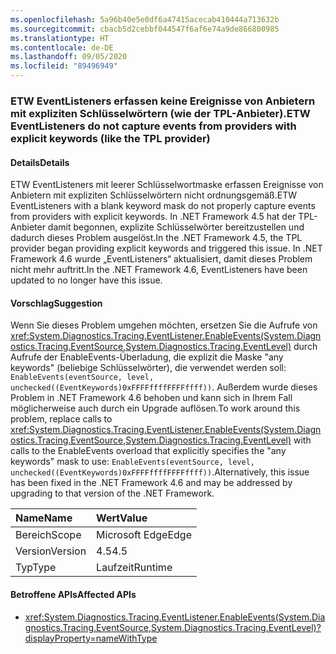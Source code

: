 ```yaml
---
ms.openlocfilehash: 5a96b40e5e0df6a47415acecab410444a713632b
ms.sourcegitcommit: cbacb5d2cebbf044547f6af6e74a9de866800985
ms.translationtype: HT
ms.contentlocale: de-DE
ms.lasthandoff: 09/05/2020
ms.locfileid: "89496949"
---
```

### <a name="etw-eventlisteners-do-not-capture-events-from-providers-with-explicit-keywords-like-the-tpl-provider"></a><span data-ttu-id="28f6b-101">ETW EventListeners erfassen keine Ereignisse von Anbietern mit expliziten Schlüsselwörtern (wie der TPL-Anbieter).</span><span class="sxs-lookup"><span data-stu-id="28f6b-101">ETW EventListeners do not capture events from providers with explicit keywords (like the TPL provider)</span></span>

#### <a name="details"></a><span data-ttu-id="28f6b-102">Details</span><span class="sxs-lookup"><span data-stu-id="28f6b-102">Details</span></span>

<span data-ttu-id="28f6b-103">ETW EventListeners mit leerer Schlüsselwortmaske erfassen Ereignisse von Anbietern mit expliziten Schlüsselwörtern nicht ordnungsgemäß.</span><span class="sxs-lookup"><span data-stu-id="28f6b-103">ETW EventListeners with a blank keyword mask do not properly capture events from providers with explicit keywords.</span></span> <span data-ttu-id="28f6b-104">In .NET Framework 4.5 hat der TPL-Anbieter damit begonnen, explizite Schlüsselwörter bereitzustellen und dadurch dieses Problem ausgelöst.</span><span class="sxs-lookup"><span data-stu-id="28f6b-104">In the .NET Framework 4.5, the TPL provider began providing explicit keywords and triggered this issue.</span></span> <span data-ttu-id="28f6b-105">In .NET Framework 4.6 wurde „EventListeners“ aktualisiert, damit dieses Problem nicht mehr auftritt.</span><span class="sxs-lookup"><span data-stu-id="28f6b-105">In the .NET Framework 4.6, EventListeners have been updated to no longer have this issue.</span></span>

#### <a name="suggestion"></a><span data-ttu-id="28f6b-106">Vorschlag</span><span class="sxs-lookup"><span data-stu-id="28f6b-106">Suggestion</span></span>

<span data-ttu-id="28f6b-107">Wenn Sie dieses Problem umgehen möchten, ersetzen Sie die Aufrufe von <xref:System.Diagnostics.Tracing.EventListener.EnableEvents(System.Diagnostics.Tracing.EventSource,System.Diagnostics.Tracing.EventLevel)> durch Aufrufe der EnableEvents-Überladung, die explizit die Maske &quot;any keywords&quot; (beliebige Schlüsselwörter), die verwendet werden soll: <code>EnableEvents(eventSource, level, unchecked((EventKeywords)0xFFFFffffFFFFffff))</code>. Außerdem wurde dieses Problem in .NET Framework 4.6 behoben und kann sich in Ihrem Fall möglicherweise auch durch ein Upgrade auflösen.</span><span class="sxs-lookup"><span data-stu-id="28f6b-107">To work around this problem, replace calls to <xref:System.Diagnostics.Tracing.EventListener.EnableEvents(System.Diagnostics.Tracing.EventSource,System.Diagnostics.Tracing.EventLevel)> with calls to the EnableEvents overload that explicitly specifies the &quot;any keywords&quot; mask to use: <code>EnableEvents(eventSource, level, unchecked((EventKeywords)0xFFFFffffFFFFffff))</code>.Alternatively, this issue has been fixed in the .NET Framework 4.6 and may be addressed by upgrading to that version of the .NET Framework.</span></span>

| <span data-ttu-id="28f6b-108">Name</span><span class="sxs-lookup"><span data-stu-id="28f6b-108">Name</span></span>    | <span data-ttu-id="28f6b-109">Wert</span><span class="sxs-lookup"><span data-stu-id="28f6b-109">Value</span></span>       |
|:--------|:------------|
| <span data-ttu-id="28f6b-110">Bereich</span><span class="sxs-lookup"><span data-stu-id="28f6b-110">Scope</span></span>   |<span data-ttu-id="28f6b-111">Microsoft Edge</span><span class="sxs-lookup"><span data-stu-id="28f6b-111">Edge</span></span>|
|<span data-ttu-id="28f6b-112">Version</span><span class="sxs-lookup"><span data-stu-id="28f6b-112">Version</span></span>|<span data-ttu-id="28f6b-113">4.5</span><span class="sxs-lookup"><span data-stu-id="28f6b-113">4.5</span></span>|
|<span data-ttu-id="28f6b-114">Typ</span><span class="sxs-lookup"><span data-stu-id="28f6b-114">Type</span></span>|<span data-ttu-id="28f6b-115">Laufzeit</span><span class="sxs-lookup"><span data-stu-id="28f6b-115">Runtime</span></span>|

#### <a name="affected-apis"></a><span data-ttu-id="28f6b-116">Betroffene APIs</span><span class="sxs-lookup"><span data-stu-id="28f6b-116">Affected APIs</span></span>

- <xref:System.Diagnostics.Tracing.EventListener.EnableEvents(System.Diagnostics.Tracing.EventSource,System.Diagnostics.Tracing.EventLevel)?displayProperty=nameWithType>

<!--

#### Affected APIs

- `M:System.Diagnostics.Tracing.EventListener.EnableEvents(System.Diagnostics.Tracing.EventSource,System.Diagnostics.Tracing.EventLevel)`

-->
